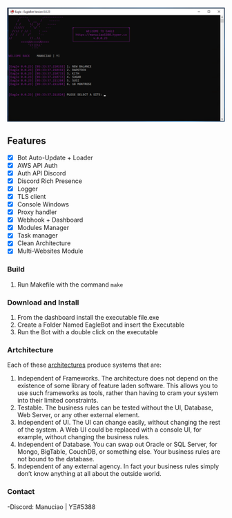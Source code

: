 <kbd> <img src="https://github.com/ManuCiao10/eagle/blob/master/handler/mods/git.png" /> </kbd>

## Features

- [x] Bot Auto-Update + Loader
- [x] AWS API Auth
- [x] Auth API Discord
- [x] Discord Rich Presence
- [x] Logger
- [x] TLS client
- [x] Console Windows
- [x] Proxy handler
- [x] Webhook + Dashboard
- [x] Modules Manager
- [x] Task manager
- [x] Clean Architecture
- [x] Multi-Websites Module

### Build
1.  Run Makefile with the command `make`

### Download and Install
1.  From the dashboard install the executable file.exe
2.  Create a Folder Named EagleBot and insert the Executable 
3.  Run the Bot with a double click on the executable

### Artchitecture
Each of these [architectures](https://blog.cleancoder.com/uncle-bob/2012/08/13/the-clean-architecture.html) produce systems that are:
1. Independent of Frameworks. The architecture does not depend on the existence of some library of feature laden software. This allows you to use such frameworks as tools, rather than having to cram your system into their limited constraints.
2. Testable. The business rules can be tested without the UI, Database, Web Server, or any other external element.
3. Independent of UI. The UI can change easily, without changing the rest of the system. A Web UI could be replaced with a console UI, for example, without changing the business rules.
4. Independent of Database. You can swap out Oracle or SQL Server, for Mongo, BigTable, CouchDB, or something else. Your business rules are not bound to the database.
5. Independent of any external agency. In fact your business rules simply don’t know anything at all about the outside world.

### Contact
-Discord: Manuciao | YΞ#5388